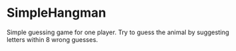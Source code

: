 # SimpleHangman
 Simple guessing game for one player. Try to guess the animal by suggesting letters within 8 wrong guesses.
